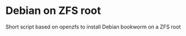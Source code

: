 Debian on ZFS root
==================

Short script based on openzfs to install Debian bookworm on a ZFS root
